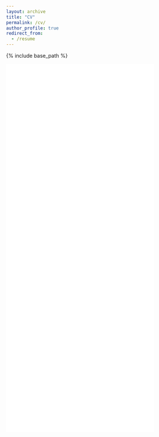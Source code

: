 ```yaml
---
layout: archive
title: "CV"
permalink: /cv/
author_profile: true
redirect_from:
  - /resume
---
```


{% include base_path %}

<embed src="/files/ViktorVeterinarovCV.pdf" type="application/pdf" width="80%" height="1000px">
